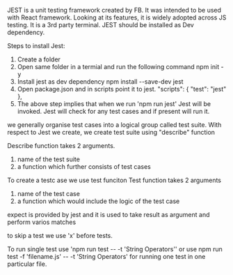 JEST is a unit testing framework created by FB. 
It was intended to be used with React framework.
Looking at its features, it is widely adopted across JS testing. 
It is a 3rd party terminal. 
JEST should be installed as Dev dependency.

Steps to install Jest:
1. Create a folder
2. Open same folder in a termial and run the following command
npm init -y
3. Install jest as dev dependency
npm install --save-dev jest
4. Open package.json and in scripts point it to jest. 
 "scripts": {
    "test": "jest"
  },
  5. The above step implies that when we run 'npm run jest' Jest will be invoked.
  Jest will check for any test cases and if present will run it. 

  we generally organise test cases into a logical group called test suite.
  With respect to Jest we create, we create test suite using "describe" function

  Describe function takes 2 arguments.
  1. name of the test suite
  2. a function which further consists of test cases

  To create a testc ase we use test funciton
  Test function takes 2 arguments
  1. name of the test case
  2. a function which would include the logic of the test case

  expect is provided by jest and it is used to take result as argument and perform varios matches

  to skip a test we use 'x' before tests. 

  To run single test use 'npm run test -- -t 'String Operators'' 
  or use npm run test -f 'filename.js' -- -t 'String Operators' for running one test in one particular file.
  


